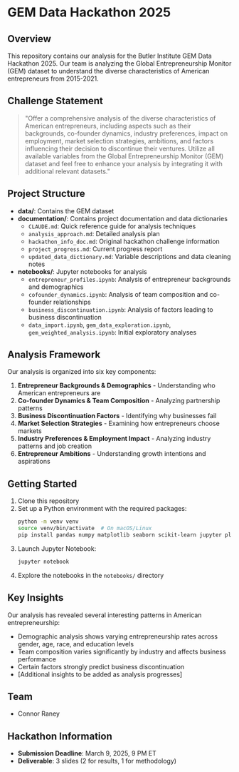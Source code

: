 # GEM Data Hackathon 2025

## Overview
This repository contains our analysis for the Butler Institute GEM Data Hackathon 2025. Our team is analyzing the Global Entrepreneurship Monitor (GEM) dataset to understand the diverse characteristics of American entrepreneurs from 2015-2021.

## Challenge Statement
> "Offer a comprehensive analysis of the diverse characteristics of American entrepreneurs, including aspects such as their backgrounds, co-founder dynamics, industry preferences, impact on employment, market selection strategies, ambitions, and factors influencing their decision to discontinue their ventures. Utilize all available variables from the Global Entrepreneurship Monitor (GEM) dataset and feel free to enhance your analysis by integrating it with additional relevant datasets."

## Project Structure
- **data/**: Contains the GEM dataset
- **documentation/**: Contains project documentation and data dictionaries
  - `CLAUDE.md`: Quick reference guide for analysis techniques
  - `analysis_approach.md`: Detailed analysis plan
  - `hackathon_info_doc.md`: Original hackathon challenge information
  - `project_progress.md`: Current progress report
  - `updated_data_dictionary.md`: Variable descriptions and data cleaning notes
- **notebooks/**: Jupyter notebooks for analysis
  - `entrepreneur_profiles.ipynb`: Analysis of entrepreneur backgrounds and demographics
  - `cofounder_dynamics.ipynb`: Analysis of team composition and co-founder relationships
  - `business_discontinuation.ipynb`: Analysis of factors leading to business discontinuation
  - `data_import.ipynb`, `gem_data_exploration.ipynb`, `gem_weighted_analysis.ipynb`: Initial exploratory analyses

## Analysis Framework
Our analysis is organized into six key components:
1. **Entrepreneur Backgrounds & Demographics** - Understanding who American entrepreneurs are
2. **Co-founder Dynamics & Team Composition** - Analyzing partnership patterns
3. **Business Discontinuation Factors** - Identifying why businesses fail
4. **Market Selection Strategies** - Examining how entrepreneurs choose markets
5. **Industry Preferences & Employment Impact** - Analyzing industry patterns and job creation
6. **Entrepreneur Ambitions** - Understanding growth intentions and aspirations

## Getting Started
1. Clone this repository
2. Set up a Python environment with the required packages:
   ```bash
   python -m venv venv
   source venv/bin/activate  # On macOS/Linux
   pip install pandas numpy matplotlib seaborn scikit-learn jupyter plotly statsmodels
   ```
3. Launch Jupyter Notebook:
   ```bash
   jupyter notebook
   ```
4. Explore the notebooks in the `notebooks/` directory

## Key Insights
Our analysis has revealed several interesting patterns in American entrepreneurship:
- Demographic analysis shows varying entrepreneurship rates across gender, age, race, and education levels
- Team composition varies significantly by industry and affects business performance
- Certain factors strongly predict business discontinuation
- [Additional insights to be added as analysis progresses]

## Team
- Connor Raney

## Hackathon Information
- **Submission Deadline**: March 9, 2025, 9 PM ET
- **Deliverable**: 3 slides (2 for results, 1 for methodology)